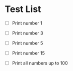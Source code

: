 # Test List

- [ ] Print number 1
- [ ] Print number 3
- [ ] Print number 5
- [ ] Print number 15
- [ ] Print all numbers up to 100

